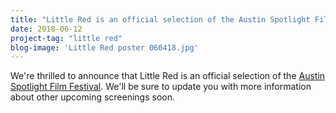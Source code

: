 ```yaml
---
title: "Little Red is an official selection of the Austin Spotlight Film Festival"
date: 2018-06-12
project-tag: "little red"
blog-image: 'Little Red poster 060418.jpg'
---
```

We're thrilled to announce that Little Red is an official selection of the [Austin Spotlight Film Festival](https://www.austinspotlightfilmfestival.com). We'll be sure to update you with more information about other upcoming screenings soon.
